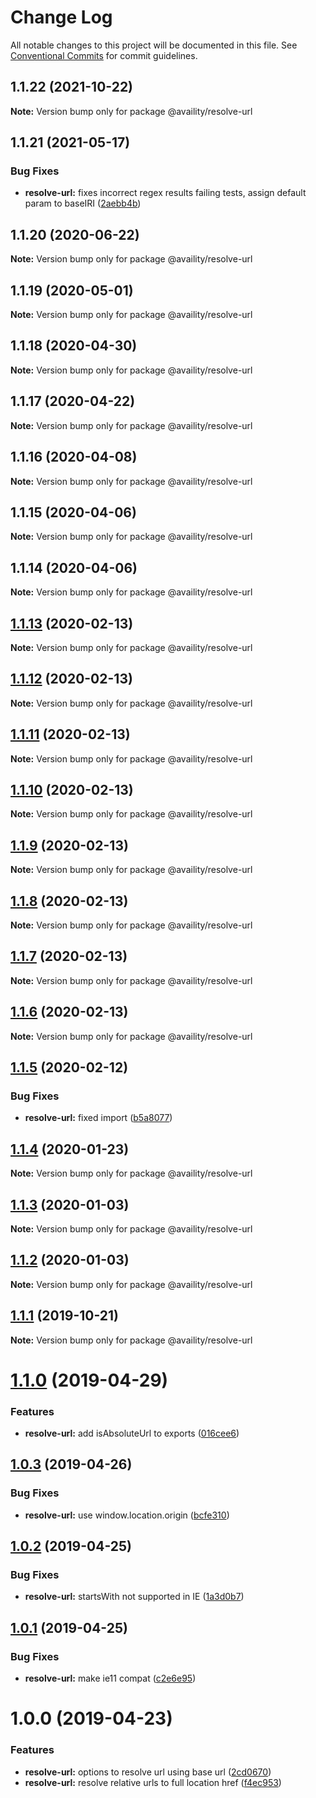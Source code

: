 # Change Log

All notable changes to this project will be documented in this file.
See [Conventional Commits](https://conventionalcommits.org) for commit guidelines.

## 1.1.22 (2021-10-22)

**Note:** Version bump only for package @availity/resolve-url





## 1.1.21 (2021-05-17)


### Bug Fixes

* **resolve-url:** fixes incorrect regex results failing tests, assign default param to baseIRI ([2aebb4b](https://github.com/Availity/sdk-js/commit/2aebb4b5ac512b8be1818a97914b84e6b734b1da))





## 1.1.20 (2020-06-22)

**Note:** Version bump only for package @availity/resolve-url





## 1.1.19 (2020-05-01)

**Note:** Version bump only for package @availity/resolve-url





## 1.1.18 (2020-04-30)

**Note:** Version bump only for package @availity/resolve-url





## 1.1.17 (2020-04-22)

**Note:** Version bump only for package @availity/resolve-url





## 1.1.16 (2020-04-08)

**Note:** Version bump only for package @availity/resolve-url





## 1.1.15 (2020-04-06)

**Note:** Version bump only for package @availity/resolve-url





## 1.1.14 (2020-04-06)

**Note:** Version bump only for package @availity/resolve-url





## [1.1.13](https://github.com/Availity/sdk-js/compare/@availity/resolve-url@1.1.10...@availity/resolve-url@1.1.13) (2020-02-13)

**Note:** Version bump only for package @availity/resolve-url





## [1.1.12](https://github.com/Availity/sdk-js/compare/@availity/resolve-url@1.1.11...@availity/resolve-url@1.1.12) (2020-02-13)

**Note:** Version bump only for package @availity/resolve-url





## [1.1.11](https://github.com/Availity/sdk-js/compare/@availity/resolve-url@1.1.9...@availity/resolve-url@1.1.11) (2020-02-13)

**Note:** Version bump only for package @availity/resolve-url





## [1.1.10](https://github.com/Availity/sdk-js/compare/@availity/resolve-url@1.1.8...@availity/resolve-url@1.1.10) (2020-02-13)

**Note:** Version bump only for package @availity/resolve-url





## [1.1.9](https://github.com/Availity/sdk-js/compare/@availity/resolve-url@1.1.8...@availity/resolve-url@1.1.9) (2020-02-13)

**Note:** Version bump only for package @availity/resolve-url





## [1.1.8](https://github.com/Availity/sdk-js/compare/@availity/resolve-url@1.1.5...@availity/resolve-url@1.1.8) (2020-02-13)

**Note:** Version bump only for package @availity/resolve-url





## [1.1.7](https://github.com/Availity/sdk-js/compare/@availity/resolve-url@1.1.6...@availity/resolve-url@1.1.7) (2020-02-13)

**Note:** Version bump only for package @availity/resolve-url





## [1.1.6](https://github.com/Availity/sdk-js/compare/@availity/resolve-url@1.1.5...@availity/resolve-url@1.1.6) (2020-02-13)

**Note:** Version bump only for package @availity/resolve-url





## [1.1.5](https://github.com/Availity/sdk-js/compare/@availity/resolve-url@1.1.4...@availity/resolve-url@1.1.5) (2020-02-12)


### Bug Fixes

* **resolve-url:** fixed import ([b5a8077](https://github.com/Availity/sdk-js/commit/b5a807736bde15744f399ea822797c541fef8880))





## [1.1.4](https://github.com/Availity/sdk-js/compare/@availity/resolve-url@1.1.3...@availity/resolve-url@1.1.4) (2020-01-23)

**Note:** Version bump only for package @availity/resolve-url





## [1.1.3](https://github.com/Availity/sdk-js/compare/@availity/resolve-url@1.1.2...@availity/resolve-url@1.1.3) (2020-01-03)

**Note:** Version bump only for package @availity/resolve-url

## [1.1.2](https://github.com/Availity/sdk-js/compare/@availity/resolve-url@1.1.1...@availity/resolve-url@1.1.2) (2020-01-03)

**Note:** Version bump only for package @availity/resolve-url

## [1.1.1](https://github.com/Availity/sdk-js/compare/@availity/resolve-url@1.1.0...@availity/resolve-url@1.1.1) (2019-10-21)

**Note:** Version bump only for package @availity/resolve-url

# [1.1.0](https://github.com/Availity/sdk-js/compare/@availity/resolve-url@1.0.3...@availity/resolve-url@1.1.0) (2019-04-29)

### Features

-   **resolve-url:** add isAbsoluteUrl to exports ([016cee6](https://github.com/Availity/sdk-js/commit/016cee6))

## [1.0.3](https://github.com/Availity/sdk-js/compare/@availity/resolve-url@1.0.2...@availity/resolve-url@1.0.3) (2019-04-26)

### Bug Fixes

-   **resolve-url:** use window.location.origin ([bcfe310](https://github.com/Availity/sdk-js/commit/bcfe310))

## [1.0.2](https://github.com/Availity/sdk-js/compare/@availity/resolve-url@1.0.1...@availity/resolve-url@1.0.2) (2019-04-25)

### Bug Fixes

-   **resolve-url:** startsWith not supported in IE ([1a3d0b7](https://github.com/Availity/sdk-js/commit/1a3d0b7))

## [1.0.1](https://github.com/Availity/sdk-js/compare/@availity/resolve-url@1.0.0...@availity/resolve-url@1.0.1) (2019-04-25)

### Bug Fixes

-   **resolve-url:** make ie11 compat ([c2e6e95](https://github.com/Availity/sdk-js/commit/c2e6e95))

# 1.0.0 (2019-04-23)

### Features

-   **resolve-url:** options to resolve url using base url ([2cd0670](https://github.com/Availity/sdk-js/commit/2cd0670))
-   **resolve-url:** resolve relative urls to full location href ([f4ec953](https://github.com/Availity/sdk-js/commit/f4ec953))
